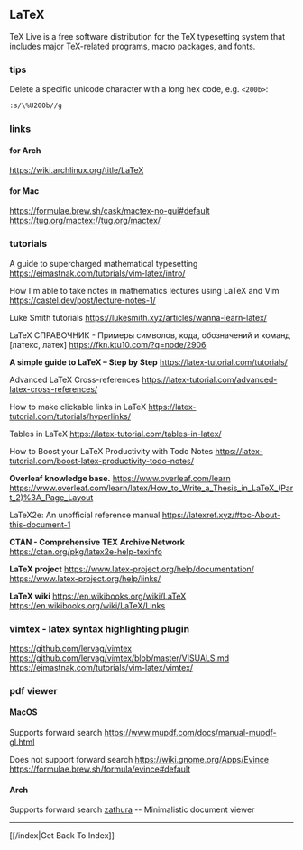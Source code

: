 ## LaTeX

TeX Live is a free software distribution for the TeX typesetting system that
includes major TeX-related programs, macro packages, and fonts.

### tips
Delete a specific unicode character with a long hex code, e.g. `<200b>`:
```bash
:s/\%U200b//g
```

### links
#### for Arch
https://wiki.archlinux.org/title/LaTeX

#### for Mac
https://formulae.brew.sh/cask/mactex-no-gui#default
https://tug.org/mactex://tug.org/mactex/

### tutorials
A guide to supercharged mathematical typesetting
https://ejmastnak.com/tutorials/vim-latex/intro/

How I'm able to take notes in mathematics lectures using LaTeX and Vim
https://castel.dev/post/lecture-notes-1/

Luke Smith tutorials
https://lukesmith.xyz/articles/wanna-learn-latex/

LaTeX СПРАВОЧНИК - Примеры символов, кода, обозначений и команд [латекс, латех]
https://fkn.ktu10.com/?q=node/2906

**A simple guide to LaTeX – Step by Step**
https://latex-tutorial.com/tutorials/

Advanced LaTeX Cross-references
https://latex-tutorial.com/advanced-latex-cross-references/

How to make clickable links in LaTeX
https://latex-tutorial.com/tutorials/hyperlinks/

Tables in LaTeX
https://latex-tutorial.com/tables-in-latex/

How to Boost your LaTeX Productivity with Todo Notes
https://latex-tutorial.com/boost-latex-productivity-todo-notes/

**Overleaf knowledge base.**
https://www.overleaf.com/learn
https://www.overleaf.com/learn/latex/How_to_Write_a_Thesis_in_LaTeX_(Part_2)%3A_Page_Layout

LaTeX2e: An unofficial reference manual
https://latexref.xyz/#toc-About-this-document-1

**CTAN - Comprehensive TEX Archive Network**
https://ctan.org/pkg/latex2e-help-texinfo

**LaTeX project**
https://www.latex-project.org/help/documentation/
https://www.latex-project.org/help/links/

**LaTeX wiki**
https://en.wikibooks.org/wiki/LaTeX
https://en.wikibooks.org/wiki/LaTeX/Links

### vimtex - latex syntax highlighting plugin
https://github.com/lervag/vimtex
https://github.com/lervag/vimtex/blob/master/VISUALS.md
https://ejmastnak.com/tutorials/vim-latex/vimtex/

### pdf viewer
#### MacOS
Supports forward search
https://www.mupdf.com/docs/manual-mupdf-gl.html

Does not support forward search
https://wiki.gnome.org/Apps/Evince
https://formulae.brew.sh/formula/evince#default

#### Arch
Supports forward search
[zathura](zathura.md) -- Minimalistic document viewer

---

[[/index|Get Back To Index]]
